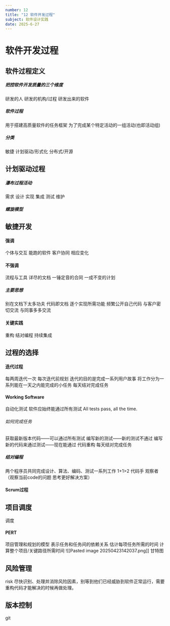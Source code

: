```yaml
---
number: 12
title: "12 软件开发过程"
subject: 软件设计实践
date: 2025-6-27
---
```

# 软件开发过程
## 软件过程定义
##### 把控软件开发质量的三个维度
研发的人
研发的机构/过程
研发出来的软件
##### 软件过程
用于搭建高质量软件的任务框架
为了完成某个特定活动的一组活动(也即活动组)
##### 分类
敏捷
计划驱动/形式化
分布式/开源
## 计划驱动过程
##### 瀑布过程活动
需求  设计  实现  集成   测试   维护
##### 螺旋模型
## 敏捷开发
#### 强调
个体与交互
能跑的软件
客户协同
相应变化
#### 不强调
流程与工具
详尽的文档
一锤定音的合同
一成不变的计划
##### 主要思想
别在文档下太多功夫
	代码即文档
逐个实现所需功能
频繁公开自己代码
与客户密切交流
与同事多多交流
#### 关键实践
重构
结对编程
持续集成
## 过程的选择
#### 迭代过程
每两周迭代一次
每次迭代前规划
迭代的目的是完成一系列用户故事
将工作分为一系列能在一天之内能完成的小任务
每天结对完成任务
#### Working Software
自动化测试
软件应始终能通过所有测试
All tests pass, all the time.  
###### 如何完成任务
获取最新版本代码——可以通过所有测试
编写新的测试——新的测试不通过
编写新的代码来通过测试——现在能通过
代码重构
每天结对完成任务
##### 结对编程
两个程序员共同完成设计、算法、编码、测试一系列工作
1+1>2
代码手
观察者（观察当前code的问题  思考更好解决方案）
#### Scrum过程

## 项目调度
调度
#### PERT
项目管理和规划的模型
表示任务和任务间的依赖关系
估计每项任务所需的时间
计算整个项目/关键路径所需时间
![[Pasted image 20250423142037.png]]
甘特图
## 风险管理
risk
尽快识别、处理并消除风险因素，别等到他们已经威胁到软件正常运行，需要重构代码才能解决的时候再做处理。
## 版本控制
git